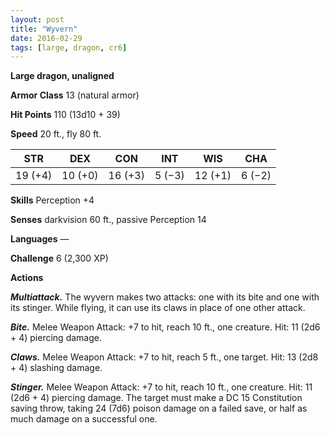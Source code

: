 ```yaml
---
layout: post
title: "Wyvern"
date: 2016-02-29
tags: [large, dragon, cr6]
---
```


**Large dragon, unaligned**

**Armor Class** 13 (natural armor)

**Hit Points** 110 (13d10 + 39)

**Speed** 20 ft., fly 80 ft.

|   STR   |   DEX   |   CON   |   INT   |   WIS   |   CHA   |
|:-----:|:-----:|:-----:|:-----:|:-----:|:-----:|
| 19 (+4) | 10 (+0) | 16 (+3) | 5 (−3) | 12 (+1) | 6 (−2) |

**Skills** Perception +4 

**Senses** darkvision 60 ft., passive Perception 14 

**Languages** — 

**Challenge** 6 (2,300 XP)

**Actions** 

***Multiattack.*** The wyvern makes two attacks: one with its bite and one with its stinger. While flying, it can use its claws in place of one other attack. 

***Bite.*** Melee Weapon Attack: +7 to hit, reach 10 ft., one creature. Hit: 11 (2d6 + 4) piercing damage. 

***Claws.*** Melee Weapon Attack: +7 to hit, reach 5 ft., one target. Hit: 13 (2d8 + 4) slashing damage. 

***Stinger.*** Melee Weapon Attack: +7 to hit, reach 10 ft., one creature. Hit: 11 (2d6 + 4) piercing damage. The target must make a DC 15 Constitution saving throw, taking 24 (7d6) poison damage on a failed save, or half as much damage on a successful one.
